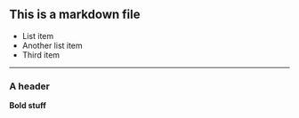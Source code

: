 ## This is a markdown file

- List item
- Another list item
- Third item

--------------------------
### A header
**Bold stuff**